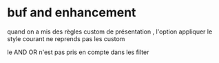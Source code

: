 # buf and enhancement 

quand on a mis des règles custom de présentation , l'option appliquer le style courant ne reprends pas les custom 

le AND OR n'est pas pris en compte dans les filter 

